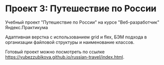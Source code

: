 # Проект 3: Путешествие по России

Учебный проект "Путешествие по России" на курсе "Веб-разработчик" Яндекс.Практикума

Адаптивная верстка с использованием grid и flex, БЭМ подхода в организации файловой структуры и наименование классов.

Готовый проект можно посмотреть по ссылке https://yubezzubikova.github.io/russian-travel/index.html.
